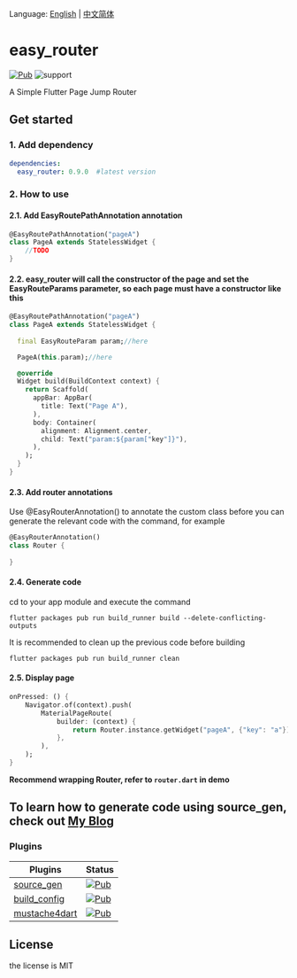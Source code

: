 Language: [English](README.md) | [中文简体](README-ZH.md)

# easy_router

[![Pub](https://img.shields.io/pub/v/easy_router.svg?style=flat-square)](https://pub.dartlang.org/packages/easy_router) ![support](https://img.shields.io/badge/platform-flutter-ff69b4.svg?style=flat-square)

A Simple Flutter Page Jump Router

## Get started

### 1. Add dependency

```yaml
dependencies:
  easy_router: 0.9.0  #latest version
```

### 2. How to use

#### 2.1. Add EasyRoutePathAnnotation annotation

```dart
@EasyRoutePathAnnotation("pageA")
class PageA extends StatelessWidget {
    //TODO
}
```



#### 2.2. easy_router will call the constructor of the page and set the EasyRouteParams parameter, so each page must have a constructor like this

```dart
@EasyRoutePathAnnotation("pageA")
class PageA extends StatelessWidget {
    
  final EasyRouteParam param;//here

  PageA(this.param);//here

  @override
  Widget build(BuildContext context) {
    return Scaffold(
      appBar: AppBar(
        title: Text("Page A"),
      ),
      body: Container(
        alignment: Alignment.center,
        child: Text("param:${param["key"]}"),
      ),
    );
  }
}
```



#### 2.3. Add router annotations

Use @EasyRouterAnnotation() to annotate the custom class before you can generate the relevant code with the command, for example

```dart
@EasyRouterAnnotation()
class Router {
  
}
```



#### 2.4. Generate code

cd to your app module and execute the command

```
flutter packages pub run build_runner build --delete-conflicting-outputs
```

It is recommended to clean up the previous code before building

```
flutter packages pub run build_runner clean
```



#### 2.5. Display page

```dart
onPressed: () {
    Navigator.of(context).push(
        MaterialPageRoute(
            builder: (context) {
                return Router.instance.getWidget("pageA", {"key": "a"});
            },
        ),
    );
}
```

**Recommend wrapping Router, refer to `router.dart` in demo**



## To learn how to generate code using source_gen, check out [My Blog](https://juejin.im/post/5d76011be51d453b1e478b52)



### Plugins

| Plugins|Status|
| --- | --- |
|[source_gen](https://github.com/dart-lang/source_gen)|[![Pub](https://img.shields.io/pub/v/source_gen.svg?style=flat)](https://pub.flutter-io.cn/packages/source_gen)|
| [build_config](https://github.com/dart-lang/build)        | [![Pub](https://img.shields.io/pub/v/build_config.svg?style=flat)](https://pub.flutter-io.cn/packages/build_config) |
| [mustache4dart](https://github.com/valotas/mustache4dart) | [![Pub](https://img.shields.io/badge/mustache4dart-v3.0.0_dev.1.0-orange.svg?style=flat)](https://pub.flutter-io.cn/packages/mustache4dart/versions/3.0.0-dev.1.0) |

## License

the license is MIT
